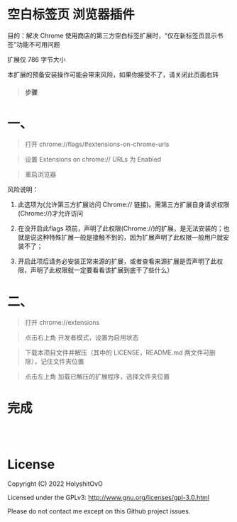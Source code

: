 # 空白标签页 浏览器插件
目的：解决 Chrome 使用商店的第三方空白标签扩展时，“仅在新标签页显示书签”功能不可用问题

扩展仅 786 字节大小

本扩展的预备安装操作可能会带来风险，如果你接受不了，请关闭此页面右转
> #### 步骤
# 一、
> 打开 chrome://flags/#extensions-on-chrome-urls

> 设置 Extensions on chrome:// URLs 为 Enabled

> 重启浏览器

风险说明：

1. 此选项为(允许第三方扩展访问 Chrome:// 链接)。需第三方扩展自身请求权限(Chrome://)才允许访问

2. 在没开启此flags 项前，声明了此权限(Chrome://)的扩展，是无法安装的；也就是说这种特殊扩展一般是接触不到的，因为扩展声明了此权限一般用户就安装不了；

3. 开启此项后请务必安装正常来源的扩展，或者查看来源扩展是否声明了此权限，声明了此权限就一定要看看该扩展到底干了些什么）

# 二、
> 打开 chrome://extensions

> 点击右上角 开发者模式，设置为启用状态

> 下载本项目文件并解压（其中的 LICENSE，README.md 两文件可删除），记住文件夹位置

> 点击左上角 加载已解压的扩展程序，选择文件夹位置

# 完成

<br>

<br>

# License

Copyright (C) 2022 HolyshitOvO

Licensed under the GPLv3: http://www.gnu.org/licenses/gpl-3.0.html

Please do not contact me except on this Github project issues.
